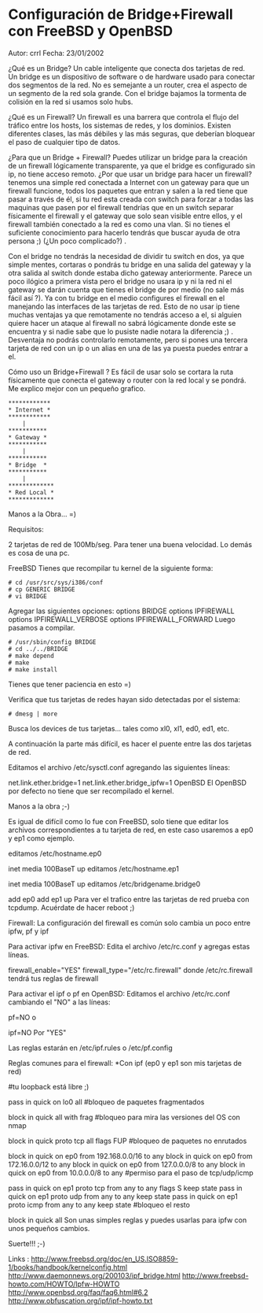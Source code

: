 # Configuración de Bridge+Firewall con FreeBSD y OpenBSD
Autor: crrl
Fecha: 23/01/2002

¿Qué es un Bridge?
Un cable inteligente que conecta dos tarjetas de red. Un bridge es un dispositivo de software o de hardware usado para conectar dos segmentos de la red.  No es semejante a un router, crea el aspecto de un segmento de la red sola grande.  Con el bridge bajamos la tormenta de colisión en la red si usamos solo hubs.

¿Qué es un Firewall?
Un firewall es una barrera que controla el flujo del tráfico entre los hosts, los sistemas de redes, y los dominios. Existen diferentes clases, las más débiles y las más seguras, que deberían bloquear el paso de cualquier tipo de datos.

¿Para que un Bridge  + Firewall?
Puedes utilizar un bridge para la creación de un firewall lógicamente transparente, ya que el bridge es configurado sin ip, no tiene acceso remoto. ¿Por que usar un bridge para hacer un firewall? tenemos una simple red conectada a Internet con un gateway para que un firewall funcione, todos los paquetes que entran y salen a la red tiene que pasar a través de él, si tu red esta creada con switch para forzar a todas las maquinas que pasen por el firewall tendrías que en un switch separar físicamente el firewall y el gateway que solo sean visible entre ellos, y el firewall también conectado a la red es como una vlan. Si no tienes el suficiente conocimiento para hacerlo tendrás que buscar ayuda de otra persona ;) (¿Un poco complicado?) .

Con el bridge no tendrás la necesidad de dividir tu switch en dos, ya que simple mentes, cortaras o pondrás tu bridge en una salida del gateway y la otra salida al switch donde estaba dicho gateway anteriormente. Parece un poco ilógico a primera vista pero el bridge no usara ip y ni la red ni el gateway se darán cuenta que tienes el bridge de por medio (no sale más fácil así ?). Ya con tu bridge en el medio configures el firewall en el manejando las interfaces de las tarjetas de red. Esto de no usar ip tiene muchas ventajas ya que remotamente no tendrás acceso a el, si alguien quiere hacer un ataque al firewall no sabrá lógicamente donde este se encuentra y si nadie sabe que lo pusiste nadie notara la diferencia  ;) . Desventaja no podrás controlarlo remotamente, pero si pones una tercera tarjeta de red con un ip o un alias en una de las ya puesta puedes entrar a el.

Cómo uso un Bridge+Firewall ?
Es fácil de usar solo se cortara la ruta físicamente que conecta el gateway o router con la red local y se pondrá. Me explico mejor con un pequeño grafico.

    ************
    * Internet *
    ************
        |
    ***********
    * Gateway *
    ***********
        |
    ***********
    * Bridge  *
    ***********
        |
    *************
    * Red Local *
    *************
Manos a la Obra... =)

Requisitos:

2 tarjetas de red de 100Mb/seg. Para tener una buena velocidad. Lo demás es cosa de una pc.

FreeBSD
Tienes que recompilar tu kernel de la siguiente forma:

    # cd /usr/src/sys/i386/conf
    # cp GENERIC BRIDGE
    # vi BRIDGE
Agregar las siguientes opciones:
options BRIDGE
options IPFIREWALL
options IPFIREWALL_VERBOSE
options IPFIREWALL_FORWARD
Luego pasamos a compilar.

    # /usr/sbin/config BRIDGE
    # cd ../../BRIDGE
    # make depend
    # make
    # make install
Tienes que tener paciencia en esto =)

Verifica que tus tarjetas de redes hayan sido detectadas por el sistema:

    # dmesg | more
Busca los devices de tus tarjetas... tales como xl0, xl1, ed0, ed1, etc.

A continuación la parte más difícil, es hacer el puente entre las dos tarjetas de red.

Editamos el archivo /etc/sysctl.conf agregando las siguientes líneas:

net.link.ether.bridge=1
net.link.ether.bridge_ipfw=1
OpenBSD
El OpenBSD por defecto no tiene que ser recompilado el kernel.

Manos a la obra ;-)

Es igual de difícil como lo fue con FreeBSD, solo tiene que editar los archivos correspondientes a tu tarjeta de red, en este caso usaremos a ep0 y ep1 como ejemplo.

editamos /etc/hostname.ep0

inet media 100BaseT up
editamos /etc/hostname.ep1

inet media 100BaseT up
editamos /etc/bridgename.bridge0

add ep0
add ep1
up
Para ver el trafico entre las tarjetas de red prueba con tcpdump. Acuérdate de hacer reboot ;)

Firewall:
La configuración del firewall es común solo cambia un poco entre ipfw, pf y ipf

Para activar ipfw en FreeBSD:
Edita el archivo /etc/rc.conf y agregas estas líneas.

firewall_enable="YES"
firewall_type="/etc/rc.firewall"
donde /etc/rc.firewall tendrá tus reglas de firewall

Para activar el ipf o pf en OpenBSD:
Editamos el archivo /etc/rc.conf cambiando el "NO" a las líneas:

pf=NO
o

ipf=NO
Por "YES"

Las reglas estarán en /etc/ipf.rules o /etc/pf.config

Reglas comunes para el firewall:
*Con ipf
(ep0 y ep1 son mis tarjetas de red)

#tu loopback está libre ;)

pass in quick on lo0 all
#bloqueo de paquetes fragmentados

block in quick all with frag
#bloqueo para mira las versiones del OS con nmap

block  in quick proto tcp all flags FUP
#bloqueo de paquetes no enrutados

block in quick on ep0 from 192.168.0.0/16 to any
block in quick on ep0 from 172.16.0.0/12 to any
block in quick on ep0 from 127.0.0.0/8 to any
block in quick on ep0 from 10.0.0.0/8 to any
#permiso para el paso de tcp/udp/icmp

pass  in quick on ep1 proto tcp from any to any flags S keep state
pass  in quick on ep1 proto udp from any to any keep state
pass  in quick on ep1 proto icmp from any to any keep state
#bloqueo el resto

block in quick all
Son unas simples reglas y puedes usarlas para ipfw con unos pequeños cambios.

Suerte!!! ;-)

Links :
http://www.freebsd.org/doc/en_US.ISO8859-1/books/handbook/kernelconfig.html
http://www.daemonnews.org/200103/ipf_bridge.html
http://www.freebsd-howto.com/HOWTO/Ipfw-HOWTO
http://www.openbsd.org/faq/faq6.html#6.2
http://www.obfuscation.org/ipf/ipf-howto.txt